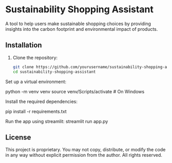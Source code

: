 # Sustainability Shopping Assistant

A tool to help users make sustainable shopping choices by providing insights into the carbon footprint and environmental impact of products.

## Installation

1. Clone the repository:

   ```bash
   git clone https://github.com/yourusername/sustainability-shopping-assistant.git
   cd sustainability-shopping-assistant

Set up a virtual environment:

python -m venv venv
source venv/Scripts/activate  # On Windows

Install the required dependencies:

pip install -r requirements.txt

Run the app using streamlit:
streamlit run app.py

## License

This project is proprietary. You may not copy, distribute, or modify the code in any way without explicit permission from the author. All rights reserved.





